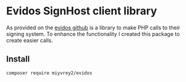# Evidos SignHost client library
As provided on the [evidos github](https://github.com/Evidos/signhost-phpdemoclient) is a library to make PHP calls to their signing system. To enhance the functionality I created this package to create easier calls.

## Install
`composer require miyvrey2/evidos`